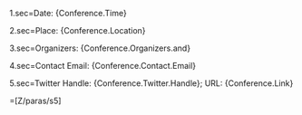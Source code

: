 1.sec=Date: {Conference.Time}

2.sec=Place: {Conference.Location}

3.sec=Organizers: {Conference.Organizers.and}

4.sec=Contact Email: {Conference.Contact.Email}

5.sec=Twitter Handle: {Conference.Twitter.Handle}; URL: {Conference.Link}

=[Z/paras/s5]